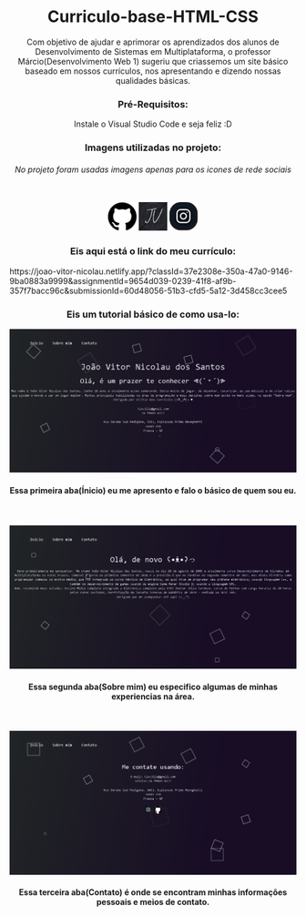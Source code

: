 <span align=center >
<h1>Curriculo-base-HTML-CSS</h1>

Com objetivo de ajudar e aprimorar os aprendizados dos alunos de Desenvolvimento de Sistemas em Multiplataforma, o professor Márcio(Desenvolvimento Web 1) sugeriu que criassemos um site básico baseado em nossos currículos, nos apresentando e dizendo nossas qualidades básicas.
</span>
<span  align=center>
<h3>Pré-Requisitos:</h3>

Instale o Visual Studio Code e seja feliz :D
</span>
<span  align=center>
<h3>Imagens utilizadas no projeto:</h3>
<span align = "center">
  <h6>No projeto foram usadas imagens apenas para os icones de rede sociais</h6>
</span>
<br>
<div align=center>
<img src="/assets/img/github.png"  width="50" height="50">
<img src="/assets/img/icon.png"  width="50" height="50">
<img src="/assets/img/instagram.png"  width="50" height="50">
</div>
</span>
<span  align=center>
<h3>Eis aqui está o link do meu currículo:</h3>
https://joao-vitor-nicolau.netlify.app/?classId=37e2308e-350a-47a0-9146-9ba0883a9999&assignmentId=9654d039-0239-41f8-af9b-357f7bacc96c&submissionId=60d48056-51b3-cfd5-5a12-3d458cc3cee5
</span>
<span align = center>
<h3>Eis um tutorial básico de como usa-lo:</h3>
</span>
<div align= center>
  <img src="assets/img/Screenshots/scr1.png">
</div>
<span align= center> 
  <h4>Essa primeira aba(Ínicio) eu me apresento e falo o básico de quem sou eu.</h4>
</span>
<br>
<br>
<div align=center>
  <img src="assets/img/Screenshots/scr2.png">
</div>
<span align= center> 
  <h4>Essa segunda aba(Sobre mim) eu especifico algumas de minhas experiencias na área.</h4>
</span>
<br>
<br>
<div align=center>
  <img src="assets/img/Screenshots/scr3.png">
</div>
<span align= center> 
  <h4>Essa terceira aba(Contato) é onde se encontram minhas informações pessoais e meios de contato.</h4>
</span>
